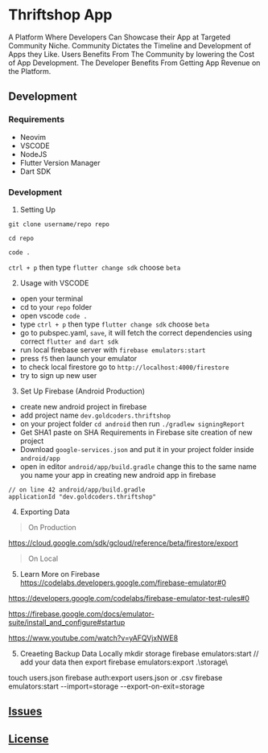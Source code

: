 # Thriftshop App

A Platform Where Developers Can Showcase their App at Targeted Community Niche.
Community Dictates the Timeline and Development of Apps they Like.
Users Benefits From The Community by lowering the Cost of App Development.
The Developer Benefits From Getting App Revenue on the Platform.

## Development

### Requirements
- Neovim
- VSCODE
- NodeJS
- Flutter Version Manager
- Dart SDK

### Development
1. Setting Up 

`git clone username/repo repo`

`cd repo`

`code .`

`ctrl + p` then type `flutter change sdk` choose `beta`

2. Usage with VSCODE

- open your terminal
- cd to your `repo` folder
- open vscode  `code .`
- type `ctrl + p` then type `flutter change sdk` choose `beta`
- go to pubspec.yaml, `save`, it will fetch the correct dependencies using correct `flutter and dart sdk`
- run local firebase server with `firebase emulators:start`
- press `f5` then launch your emulator 
- to check local firestore go to `http://localhost:4000/firestore`
- try to sign up new user


3. Set Up Firebase (Android Production)

- create new android project in firebase
- add project name `dev.goldcoders.thriftshop`
- on your project folder `cd android` then run `./gradlew signingReport`
- Get SHA1 paste on SHA Requirements in Firebase site creation of new project
- Download `google-services.json` and put it in your project folder inside `android/app`
- open in editor `android/app/build.gradle` change this to the same name you name your app in creating new android app in firebase

```
// on line 42 android/app/build.gradle
applicationId "dev.goldcoders.thriftshop"
```

4.  Exporting Data
> On Production

https://cloud.google.com/sdk/gcloud/reference/beta/firestore/export

> On Local

5. Learn More on Firebase
https://codelabs.developers.google.com/firebase-emulator#0

https://developers.google.com/codelabs/firebase-emulator-test-rules#0

https://firebase.google.com/docs/emulator-suite/install_and_configure#startup

https://www.youtube.com/watch?v=yAFQVjxNWE8

5. Creaeting Backup Data Locally
mkdir storage
firebase emulators:start
// add your data then export
firebase emulators:export .\storage\

touch users.json
firebase auth:export users.json or .csv
firebase emulators:start --import=storage --export-on-exit=storage

## [Issues](https://github.com/thriftshop-site/thriftshop/issues)

## [License](https://github.com/thriftshop-site/thriftshop/blob/main/LICENSE)
